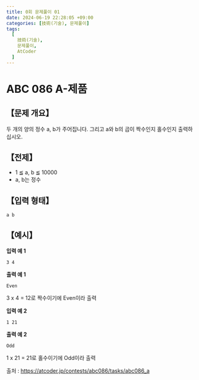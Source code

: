 ```yaml
---
title: 0회 문제풀이 01
date: 2024-06-19 22:28:05 +09:00
categories: [技術(기술), 문제풀이]
tags:
  [
    技術(기술),
    문제풀이,
    AtCoder
  ]
---
```

# ABC 086 A-제품
## 【문제 개요】
두 개의 양의 정수 a, b가 주어집니다. 그리고 a와 b의 곱이 짝수인지 홀수인지 출력하십시오.

## 【전제】
- 1 ≦ a, b ≦ 10000
- a, b는 정수

## 【입력 형태】
```a b```

## 【예시】

**입력 예 1**

```3 4```

**출력 예 1**

```Even```

3 x 4 = 12로 짝수이기에 Even이라 출력

**입력 예 2**

```1 21```

**출력 예 2**

```Odd```

1 x 21 = 21로 홀수이기에 Odd이라 출력

출처 : <a href="https://atcoder.jp/contests/abc086/tasks/abc086_a">https://atcoder.jp/contests/abc086/tasks/abc086_a</a> 